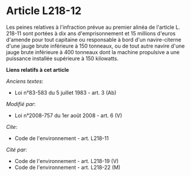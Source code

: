 # Article L218-12

Les peines relatives à l'infraction prévue au premier alinéa de l'article L. 218-11 sont portées à dix ans d'emprisonnement
et 15 millions d'euros d'amende pour tout capitaine ou responsable à bord d'un navire-citerne d'une jauge brute inférieure à
150 tonneaux, ou de tout autre navire d'une jauge brute inférieure à 400 tonneaux dont la machine propulsive a une puissance
installée supérieure à 150 kilowatts.

**Liens relatifs à cet article**

_Anciens textes_:

  - Loi n°83-583 du 5 juillet 1983 - art. 3 (Ab)

_Modifié par_:

  - Loi n°2008-757 du 1er août 2008 - art. 6 (V)

_Cite_:

  - Code de l'environnement - art. L218-11

_Cité par_:

  - Code de l'environnement - art. L218-19 (V)
  - Code de l'environnement - art. L218-22 (M)
